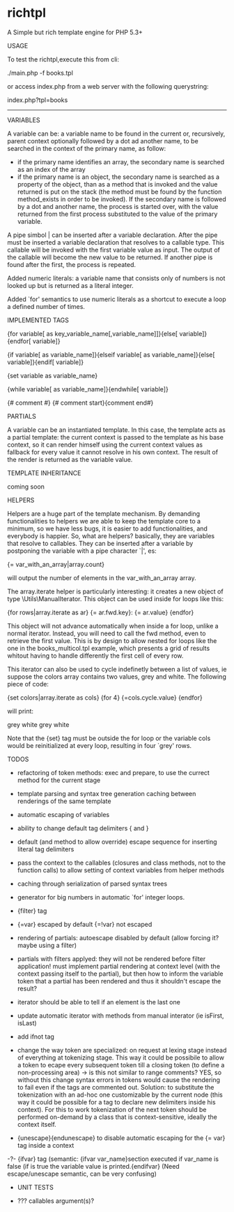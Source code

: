 richtpl
=======

A Simple but rich template engine for PHP 5.3+

USAGE

To test the richtpl,execute this from cli:

./main.php -f books.tpl

or access index.php from a web server with the following querystring:

index.php?tpl=books

---

VARIABLES

A variable can be:
a variable name to be found in the current or, recursively, parent context optionally followed by a dot ad another name, to be searched in the context of the primary name, as follow:
- if the primary name identifies an array, the secondary name is searched as an index of the array
- if the primary name is an object, the secondary name is searched as a property of the object, than as a method that is invoked and the value returned is put on the stack (the method must be found by the function method_exists in order to be invoked).
If the secondary name is followed by a dot and another name, the process is started over, with the value returned from the first process substituted to the value of the primary variable.

A pipe simbol | can be inserted after a variable declaration. After the pipe must be inserted a variable declaration that resolves to a callable type. This callable will be invoked with the first variable value as input. The output of the callable will become the new value to be returned. If another pipe is found after the first, the process is repeated.

Added numeric literals: a variable name that consists only of numbers is not looked up but is returned as a literal integer.

Added `for' semantics to use numeric literals as a shortcut to execute a loop a defined number of times.

IMPLEMENTED TAGS

{for variable[ as key_variable_name[,variable_name]]}{else[ variable]}{endfor[ variable]}

{if variable[ as variable_name]}{elseif variable[ as variable_name]}{else[ variable]}{endif[ variable]}

{set variable as variable_name}

{while variable[ as variable_name]}{endwhile[ variable]}

{# comment #}
{# comment start}{comment end#}


PARTIALS

A variable can be an instantiated template. In this case, the template acts as a partial template: the current context is passed to the template as his base context, so it can render himself using the current context values as fallback for every value it cannot resolve in his own context. The result of the render is returned as the variable value.


TEMPLATE INHERITANCE

coming soon

HELPERS

Helpers are a huge part of the template mechanism. By demanding functionalities to helpers we are able to keep the template core to a minimum, so we have less bugs, it is easier to add functionalities, and everybody is happier. So, what are helpers? basically, they are variables that resolve to callables. They can be inserted after a variable by postponing the variable with a pipe character `|', es:

{= var_with_an_array|array.count}

will output the number of elements in the var_with_an_array array.

The array.iterate helper is particularly interesting: it creates a new object of type \Utils\ManualIterator. This object can be used inside for loops like this:

{for rows|array.iterate as ar}
	{= ar.fwd.key}: {= ar.value}
{endfor}

This object will not advance automatically when inside a for loop, unlike a normal iterator. Instead, you will need to call the fwd method, even to retrieve the first value. This is by design to allow nested for loops like the one in the books_multicol.tpl example, which presents a grid of results whitout having to handle differently the first cell of every row.

This iterator can also be used to cycle indefinetly between a list of values, ie suppose the colors array contains two values, grey and white. The following piece of code:

{set colors|array.iterate as cols}
{for 4}
{=cols.cycle.value}
{endfor}

will print:

grey
white
grey
white

Note that the {set} tag must be outside the for loop or the variable cols would be reinitialized at every loop, resulting in four `grey' rows.

TODOS

- refactoring of token methods: exec and prepare, to use the currect method for the current stage

- template parsing and syntax tree generation caching between renderings of the same template

- automatic escaping of variables

- ability to change default tag delimiters { and }

- default (and method to allow override) escape sequence for inserting literal tag delimiters

- pass the context to the callables (closures and class methods, not to the function calls) to allow setting of context variables from helper methods

- caching through serialization of parsed syntax trees

- generator for big numbers in automatic `for' integer loops.

- {filter} tag

- {=var} escaped by default {=!var} not escaped

- rendering of partials: autoescape disabled by default (allow forcing it? maybe using a filter)

- partials with filters applyed: they will not be rendered before filter application! must implement partial rendering at context level (with the context passing itself to the partial), but then how to inform the variable token that a partial has been rendered and thus it shouldn't escape the result?

- iterator should be able to tell if an element is the last one

- update automatic iterator with methods from manual interator (ie isFirst, isLast)

- add ifnot tag

- change the way token are specialized: on request at lexing stage instead of everything at tokenizing stage. This way it could be possibile to allow a token to ecape every subsequent token till a closing token (to define a non-processing area) -> is this not similar to range comments? YES, so without this change syntax errors in tokens would cause the rendering to fail even if the tags are commented out.
Solution: to substitute the tokenization with an ad-hoc one customizable by the current node (this way it could be possible for a tag to declare new delimiters inside his context).
For this to work tokenization of the next token should be performed on-demand by a class that is context-sensitive, ideally the context itself.

- {unescape}{endunescape} to disable automatic escaping for the {= var} tag inside a context

-?- {ifvar} tag (semantic: {ifvar var_name}section executed if var_name is false (if is true the variable value is printed.{endifvar} (Need escape/unescape semantic, can be very confusing)

- UNIT TESTS

- ??? callables argument(s)?
